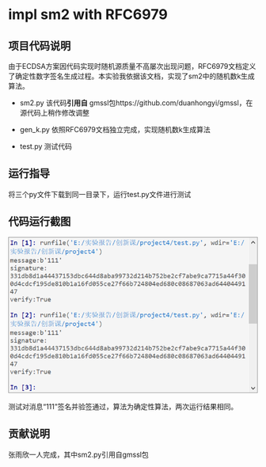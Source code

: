 # impl sm2 with RFC6979

## 项目代码说明

​        由于ECDSA方案因代码实现时随机源质量不高屡次出现问题，RFC6979文档定义了确定性数字签名生成过程。本实验我依据该文档，实现了sm2中的随机数k生成算法。

- sm2.py 该代码**引用自** gmssl包https://github.com/duanhongyi/gmssl，在源代码上稍作修改调整

- gen_k.py 依照RFC6979文档独立完成，实现随机数k生成算法
- test.py 测试代码

## 运行指导

将三个py文件下载到同一目录下，运行test.py文件进行测试

## 代码运行截图

![](.\shoot.png)

测试对消息“111”签名并验签通过，算法为确定性算法，两次运行结果相同。

## 贡献说明

张雨欣一人完成，其中sm2.py引用自gmssl包